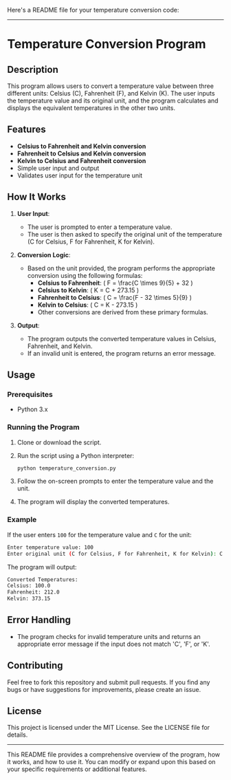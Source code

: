 Here's a README file for your temperature conversion code:

---

# Temperature Conversion Program

## Description

This program allows users to convert a temperature value between three different units: Celsius (C), Fahrenheit (F), and Kelvin (K). The user inputs the temperature value and its original unit, and the program calculates and displays the equivalent temperatures in the other two units.

## Features

- **Celsius to Fahrenheit and Kelvin conversion**
- **Fahrenheit to Celsius and Kelvin conversion**
- **Kelvin to Celsius and Fahrenheit conversion**
- Simple user input and output
- Validates user input for the temperature unit

## How It Works

1. **User Input**:
   - The user is prompted to enter a temperature value.
   - The user is then asked to specify the original unit of the temperature (C for Celsius, F for Fahrenheit, K for Kelvin).

2. **Conversion Logic**:
   - Based on the unit provided, the program performs the appropriate conversion using the following formulas:
     - **Celsius to Fahrenheit**: \( F = \frac{C \times 9}{5} + 32 \)
     - **Celsius to Kelvin**: \( K = C + 273.15 \)
     - **Fahrenheit to Celsius**: \( C = \frac{F - 32 \times 5}{9} \)
     - **Kelvin to Celsius**: \( C = K - 273.15 \)
     - Other conversions are derived from these primary formulas.

3. **Output**:
   - The program outputs the converted temperature values in Celsius, Fahrenheit, and Kelvin.
   - If an invalid unit is entered, the program returns an error message.

## Usage

### Prerequisites

- Python 3.x

### Running the Program

1. Clone or download the script.
2. Run the script using a Python interpreter:

   ```bash
   python temperature_conversion.py
   ```

3. Follow the on-screen prompts to enter the temperature value and the unit.
4. The program will display the converted temperatures.

### Example

If the user enters `100` for the temperature value and `C` for the unit:

```bash
Enter temperature value: 100
Enter original unit (C for Celsius, F for Fahrenheit, K for Kelvin): C
```

The program will output:

```bash
Converted Temperatures:
Celsius: 100.0
Fahrenheit: 212.0
Kelvin: 373.15
```

## Error Handling

- The program checks for invalid temperature units and returns an appropriate error message if the input does not match 'C', 'F', or 'K'.

## Contributing

Feel free to fork this repository and submit pull requests. If you find any bugs or have suggestions for improvements, please create an issue.

## License

This project is licensed under the MIT License. See the LICENSE file for details.

---

This README file provides a comprehensive overview of the program, how it works, and how to use it. You can modify or expand upon this based on your specific requirements or additional features.
